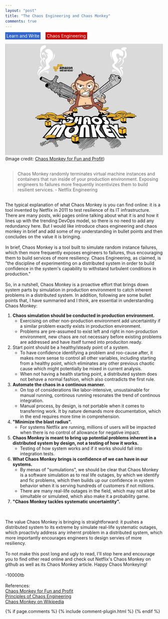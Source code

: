 ```yaml
---
layout: "post"
title: "The Chaos Engineering and Chaos Monkey"
comments: true
---
```

<span style="background-color:rgba(51, 102, 204,1); color:white; padding:3px 4px;">Learn and Write</span>&nbsp;&nbsp;&nbsp;
<span style="background-color:rgba(204, 0, 0,1); color:white; padding:3px 4px;">Chaos Engineering</span>
<br/>
<br/>
![Chaos Monkey poster](/images/chaos-monkey-poster.jpeg)
(Image credit: <a href="https://medium.com/production-ready/chaos-monkey-for-fun-and-profit-87e2f343db31">Chaos Monkey for Fun and Profit</a>)
<br/>
<br/>

>Chaos Monkey randomly terminates virtual machine instances and containers that run inside of your production environment. Exposing engineers to failures more frequently incentivizes them to build resilient services. - Netflix Engineering

<br/>
The typical explanation of what Chaos Monkey is you can find online: it is a tool invented by Netflix in 2011 to test resilience of its IT infrastructure. There are many posts, wiki pages online talking about what it is and how it lines up with the trending DevOps model, so there is no need to add any redundancy here. But I would like introduce chaos engineering and chaos monkey in brief and add some of my understanding in bullet points and then concludes on the value it is bringing.
<br/>
<br/>
In brief, Chaos Monkey is a tool built to simulate random instance failures, which then more frequently exposes engineers to failures, thus encouraging them to build services of more resiliency. Chaos Engineering, as claimed, is "the discipline of experimenting on a distributed system in order to build confidence in the system's capability to withstand turbulent conditions in production."<br/>
<br/>
So, in a nutshell, Chaos Monkey is a proactive effort that brings down system parts by simulation in production environment to catch inherent problems in a distributed system. In addition, following are some bullet points that, I have summaried and I think, are essential in understanding Chaos Monkey:<br/>

1. <Strong>Chaos simulation should be conducted in production environment.</Strong>
    * Exercising on other non-production environment add uncertaintity if a similar problem exactly exists in production environment.
    * Problems are pre-assumed to exist left and right in non-production environment, new chaos are not necessary before existing problems are addressed and have itself turned into produciton ready.
2. </Strong>Start point should be a healthy/steady point of a system.</Strong>
    * To have confidence identifying a problem and roo-cause after, it makes more sense to control all other variables, including starting from a healthy point, which eliminates any other previous chaotic cause which might potentially be mixed in current analysis.
    * When not having a health starting point, a distributed system does not behave a normal fashion, which also contradicts the first rule.
3. <Strong>Automate the chaos in a continous manner.</Strong>
    * On top of considerations like labor-intensive, unsustainable for manual running, continous running resonates the trend of continous integration.
    * Manual process, by design, is not portable when it comes to transferring work. It by nature demands more documentation, which in the end requires more time in comprehension.
4. <Strong>"Minimize the blast radius".</Strong>
    * For systems Netflix are running, millions of users will be impacted when there is no control of allowance for negative impact.
5. <Strong>Chaos Monkey is meant to bring up potential problems inherent in a distributed system by design, not a testing of how it works.</Strong>
    * Testing of how system works and if it works should fall into integration tests.
6. <Strong>What Chaos Monkey brings is confidence of we can have in our systems.</Strong>
    * By menas of "sumulations", we should be clear that Chaos Monkey is a software simulation as to real life outages, by which we identify and fic problems, which then builds up our confidence in system behavior when it is serving hundreds of customers if not millions.
    * There are many real-life outages in the field, which may not all be simultable or simulated, which also make it a probability game.
7. <Strong>"Chaos Monkey tackles systematic uncertaintity".</Strong>

<br/>
<br/>
The value Chaos Monkey is bringing is straightforward: it pushes a distributed system to its extreme by simulate real-life systematic outages, which proactivly address any inhernt problem in a distributed system, which more importantly encourages engineers to design servies of more resiliency.<br/>
<br/>
To not make this post long and ugly to read, I'll stop here and encourage you to find other read online and check out Netflix's Chaos Monkey on github as well as its Chaos Monkey article. Happy Chaos Monkeying!<br/>
<br/>
-10000tb
<br/>
<br/>
References:<br/>
<a href="https://medium.com/production-ready/chaos-monkey-for-fun-and-profit-87e2f343db31">Chaos Monkey for Fun and Profit</a><br/>
<a href="http://principlesofchaos.org/">Principles of Chaos Engineering</a><br/>
<a href="https://en.wikipedia.org/wiki/Chaos_Monkey">Chaos Monkey on Wikipedia</a><br/>


{% if page.comments %} 
{% include comment-plugin.html %}
{% endif %}
